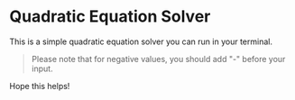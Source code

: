 # Quadratic Equation Solver
This is a simple quadratic equation solver you can run in your terminal.

> Please note that for negative values, you should add "-" before your input.

Hope this helps!

